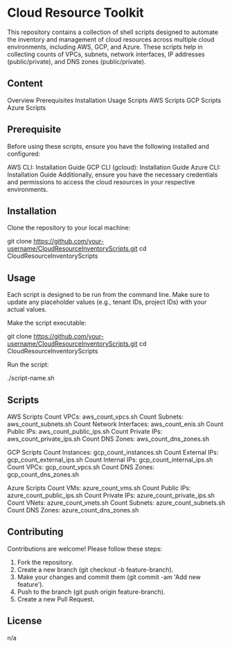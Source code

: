 # Cloud Resource Toolkit

This repository contains a collection of shell scripts designed to automate the inventory and management of cloud resources across multiple cloud environments, including AWS, GCP, and Azure. These scripts help in collecting counts of VPCs, subnets, network interfaces, IP addresses (public/private), and DNS zones (public/private).

## Content

Overview
Prerequisites
Installation
Usage
Scripts
  AWS Scripts
  GCP Scripts
  Azure Scripts

## Prerequisite

Before using these scripts, ensure you have the following installed and configured:

AWS CLI: Installation Guide
GCP CLI (gcloud): Installation Guide
Azure CLI: Installation Guide
Additionally, ensure you have the necessary credentials and permissions to access the cloud resources in your respective environments.

## Installation

Clone the repository to your local machine:

git clone https://github.com/your-username/CloudResourceInventoryScripts.git
cd CloudResourceInventoryScripts

## Usage

Each script is designed to be run from the command line. Make sure to update any placeholder values (e.g., tenant IDs, project IDs) with your actual values.

Make the script executable:

git clone https://github.com/your-username/CloudResourceInventoryScripts.git
cd CloudResourceInventoryScripts

Run the script:

./script-name.sh

## Scripts

AWS Scripts
Count VPCs: aws_count_vpcs.sh
Count Subnets: aws_count_subnets.sh
Count Network Interfaces: aws_count_enis.sh
Count Public IPs: aws_count_public_ips.sh
Count Private IPs: aws_count_private_ips.sh
Count DNS Zones: aws_count_dns_zones.sh

GCP Scripts
Count Instances: gcp_count_instances.sh
Count External IPs: gcp_count_external_ips.sh
Count Internal IPs: gcp_count_internal_ips.sh
Count VPCs: gcp_count_vpcs.sh
Count DNS Zones: gcp_count_dns_zones.sh

Azure Scripts
Count VMs: azure_count_vms.sh
Count Public IPs: azure_count_public_ips.sh
Count Private IPs: azure_count_private_ips.sh
Count VNets: azure_count_vnets.sh
Count Subnets: azure_count_subnets.sh
Count DNS Zones: azure_count_dns_zones.sh

## Contributing

Contributions are welcome! Please follow these steps:

1. Fork the repository.
2. Create a new branch (git checkout -b feature-branch).
3. Make your changes and commit them (git commit -am 'Add new feature').
4. Push to the branch (git push origin feature-branch).
5. Create a new Pull Request.

## License

n/a


